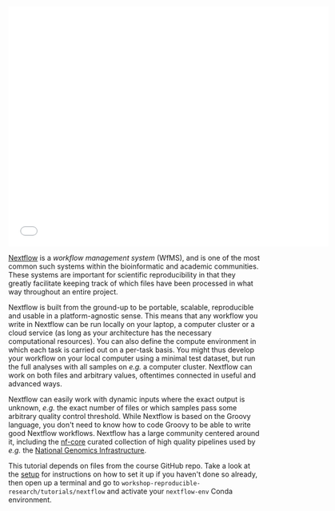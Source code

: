 <iframe id="iframepdf" src="../../../lectures/nextflow/nextflow.pdf" frameborder="0" width="640" height="480" allowfullscreen="true" mozallowfullscreen="true" webkitallowfullscreen="true"></iframe>

[Nextflow](https://www.nextflow.io/) is a *workflow management system* (WfMS),
and is one of the most common such systems within the bioinformatic and
academic communities. These systems are important for scientific
reproducibility in that they greatly facilitate keeping track of which files
have been processed in what way throughout an entire project.

Nextflow is built from the ground-up to be portable, scalable, reproducible and
usable in a platform-agnostic sense. This means that any workflow you write in
Nextflow can be run locally on your laptop, a computer cluster or a cloud
service (as long as your architecture has the necessary computational
resources). You can also define the compute environment in which each task is
carried out on a per-task basis. You might thus develop your workflow on your
local computer using a minimal test dataset, but run the full analyses with all
samples on *e.g.* a computer cluster. Nextflow can work on both files and
arbitrary values, oftentimes connected in useful and advanced ways.

Nextflow can easily work with dynamic inputs where the exact output is unknown,
*e.g.* the exact number of files or which samples pass some arbitrary quality
control threshold. While Nextflow is based on the Groovy language, you don't
need to know how to code Groovy to be able to write good Nextflow workflows.
Nextflow has a large community centered around it, including the
[nf-core](https://nf-co.re/) curated collection of high quality pipelines used
by *e.g.* the [National Genomics Infrastructure](https://ngisweden.scilifelab.se/).

This tutorial depends on files from the course GitHub repo. Take a look at the
[setup](pre-course-setup) for instructions on how to set it up if you haven't
done so already, then open up a terminal and go to `workshop-reproducible-research/tutorials/nextflow`
and activate your `nextflow-env` Conda environment.
